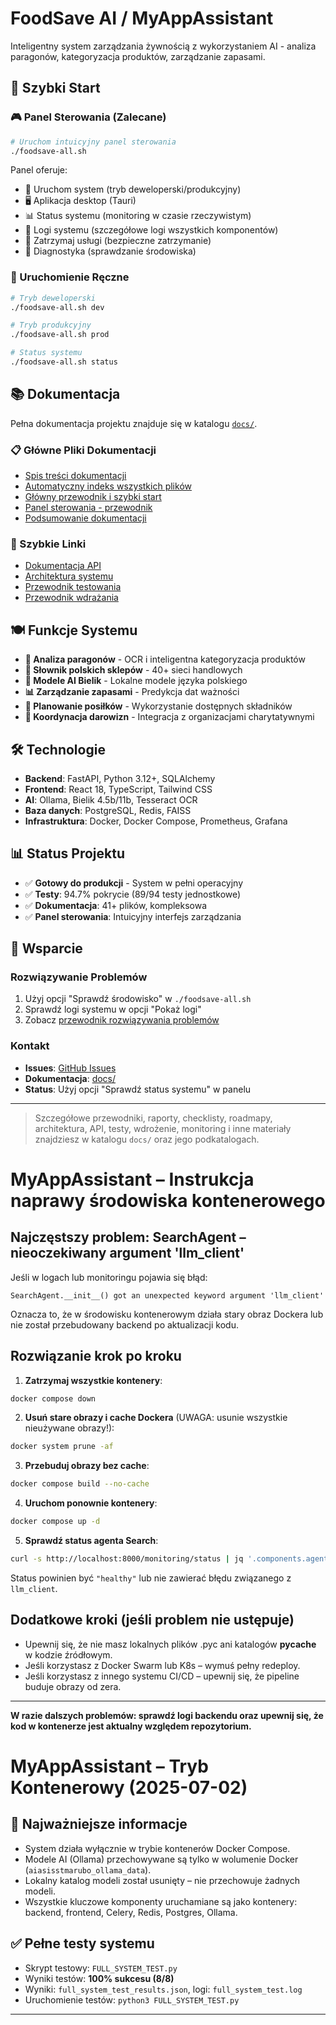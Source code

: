 # FoodSave AI / MyAppAssistant

Inteligentny system zarządzania żywnością z wykorzystaniem AI - analiza paragonów, kategoryzacja produktów, zarządzanie zapasami.

## 🚀 Szybki Start

### 🎮 Panel Sterowania (Zalecane)
```bash
# Uruchom intuicyjny panel sterowania
./foodsave-all.sh
```

Panel oferuje:
- 🚀 Uruchom system (tryb deweloperski/produkcyjny)
- 🖥️ Aplikacja desktop (Tauri)
- 📊 Status systemu (monitoring w czasie rzeczywistym)
- 📝 Logi systemu (szczegółowe logi wszystkich komponentów)
- 🛑 Zatrzymaj usługi (bezpieczne zatrzymanie)
- 🔧 Diagnostyka (sprawdzanie środowiska)

### 🔧 Uruchomienie Ręczne
```bash
# Tryb deweloperski
./foodsave-all.sh dev

# Tryb produkcyjny
./foodsave-all.sh prod

# Status systemu
./foodsave-all.sh status
```

## 📚 Dokumentacja

Pełna dokumentacja projektu znajduje się w katalogu [`docs/`](./docs/).

### 📋 Główne Pliki Dokumentacji
- [Spis treści dokumentacji](./docs/TOC.md)
- [Automatyczny indeks wszystkich plików](./docs/INDEX.md)
- [Główny przewodnik i szybki start](./docs/README_MAIN.md)
- [Panel sterowania - przewodnik](./docs/PANEL_STEROWANIA_GUIDE.md)
- [Podsumowanie dokumentacji](./docs/DOCUMENTATION_SUMMARY.md)

### 🔗 Szybkie Linki
- [Dokumentacja API](./docs/API_REFERENCE.md)
- [Architektura systemu](./docs/ARCHITECTURE_DOCUMENTATION.md)
- [Przewodnik testowania](./docs/TESTING_GUIDE.md)
- [Przewodnik wdrażania](./docs/DEPLOYMENT_GUIDE.md)

## 🍽️ Funkcje Systemu

- **📸 Analiza paragonów** - OCR i inteligentna kategoryzacja produktów
- **🏪 Słownik polskich sklepów** - 40+ sieci handlowych
- **🤖 Modele AI Bielik** - Lokalne modele języka polskiego
- **📊 Zarządzanie zapasami** - Predykcja dat ważności
- **🎯 Planowanie posiłków** - Wykorzystanie dostępnych składników
- **🔄 Koordynacja darowizn** - Integracja z organizacjami charytatywnymi

## 🛠️ Technologie

- **Backend**: FastAPI, Python 3.12+, SQLAlchemy
- **Frontend**: React 18, TypeScript, Tailwind CSS
- **AI**: Ollama, Bielik 4.5b/11b, Tesseract OCR
- **Baza danych**: PostgreSQL, Redis, FAISS
- **Infrastruktura**: Docker, Docker Compose, Prometheus, Grafana

## 📊 Status Projektu

- ✅ **Gotowy do produkcji** - System w pełni operacyjny
- ✅ **Testy**: 94.7% pokrycie (89/94 testy jednostkowe)
- ✅ **Dokumentacja**: 41+ plików, kompleksowa
- ✅ **Panel sterowania**: Intuicyjny interfejs zarządzania

## 🤝 Wsparcie

### Rozwiązywanie Problemów
1. Użyj opcji "Sprawdź środowisko" w `./foodsave-all.sh`
2. Sprawdź logi systemu w opcji "Pokaż logi"
3. Zobacz [przewodnik rozwiązywania problemów](./docs/TESTING_GUIDE.md)

### Kontakt
- **Issues**: [GitHub Issues](https://github.com/your-repo/issues)
- **Dokumentacja**: [docs/](./docs/)
- **Status**: Użyj opcji "Sprawdź status systemu" w panelu

---

> Szczegółowe przewodniki, raporty, checklisty, roadmapy, architektura, API, testy, wdrożenie, monitoring i inne materiały znajdziesz w katalogu `docs/` oraz jego podkatalogach.

# MyAppAssistant – Instrukcja naprawy środowiska kontenerowego

## Najczęstszy problem: SearchAgent – nieoczekiwany argument 'llm_client'

Jeśli w logach lub monitoringu pojawia się błąd:

```
SearchAgent.__init__() got an unexpected keyword argument 'llm_client'
```

Oznacza to, że w środowisku kontenerowym działa stary obraz Dockera lub nie został przebudowany backend po aktualizacji kodu.

## Rozwiązanie krok po kroku

1. **Zatrzymaj wszystkie kontenery**:

```bash
docker compose down
```

2. **Usuń stare obrazy i cache Dockera** (UWAGA: usunie wszystkie nieużywane obrazy!):

```bash
docker system prune -af
```

3. **Przebuduj obrazy bez cache**:

```bash
docker compose build --no-cache
```

4. **Uruchom ponownie kontenery**:

```bash
docker compose up -d
```

5. **Sprawdź status agenta Search**:

```bash
curl -s http://localhost:8000/monitoring/status | jq '.components.agents.agents.search'
```

Status powinien być `"healthy"` lub nie zawierać błędu związanego z `llm_client`.

## Dodatkowe kroki (jeśli problem nie ustępuje)

- Upewnij się, że nie masz lokalnych plików .pyc ani katalogów __pycache__ w kodzie źródłowym.
- Jeśli korzystasz z Docker Swarm lub K8s – wymuś pełny redeploy.
- Jeśli korzystasz z innego systemu CI/CD – upewnij się, że pipeline buduje obrazy od zera.

---

**W razie dalszych problemów: sprawdź logi backendu oraz upewnij się, że kod w kontenerze jest aktualny względem repozytorium.**

# MyAppAssistant – Tryb Kontenerowy (2025-07-02)

## 🐳 Najważniejsze informacje
- System działa wyłącznie w trybie kontenerów Docker Compose.
- Modele AI (Ollama) przechowywane są tylko w wolumenie Docker (`aiasisstmarubo_ollama_data`).
- Lokalny katalog modeli został usunięty – nie przechowuje żadnych modeli.
- Wszystkie kluczowe komponenty uruchamiane są jako kontenery: backend, frontend, Celery, Redis, Postgres, Ollama.

## ✅ Pełne testy systemu
- Skrypt testowy: `FULL_SYSTEM_TEST.py`
- Wyniki testów: **100% sukcesu (8/8)**
- Wyniki: `full_system_test_results.json`, logi: `full_system_test.log`
- Uruchomienie testów: `python3 FULL_SYSTEM_TEST.py`

--- 